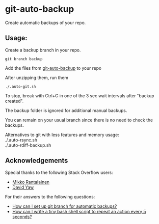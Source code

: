 # git-auto-backup
Create automatic backups of your repo.

## Usage:    
Create a backup branch in your repo.
```
git branch backup
```

Add the files from [git-auto-backup](https://github.com/programizer/git-auto-backup/archive/master.zip) to your repo

After unzipping them, run them
```
./.auto-git.sh
```

To stop, break with Ctrl+C in one of the 3 sec wait intervals after "backup created".   

The backup folder is ignored for additional manual backups.    
     
You can remain on your usual branch since there is no need to check the backups.    
    
Alternatives to git with less features and memory usage:   
./.auto-rsync.sh     
./.auto-rdiff-backup.sh    


## Acknowledgements
Special thanks to the following Stack Overflow users:

* [Mikko Rantalainen](https://stackoverflow.com/users/334451/mikko-rantalainen)
* [David Yaw](https://stackoverflow.com/users/480937/david-yaw)

For their answers to the following questions:

* [How can I set up git branch for automatic backups?](https://stackoverflow.com/questions/25418092/how-can-i-set-up-git-branch-for-automatic-backups)
* [How can I write a tiny bash shell script to repeat an action every 5 seconds?](https://stackoverflow.com/questions/4502476/how-can-i-write-a-tiny-bash-shell-script-to-repeat-an-action-every-5-seconds#4502532)
